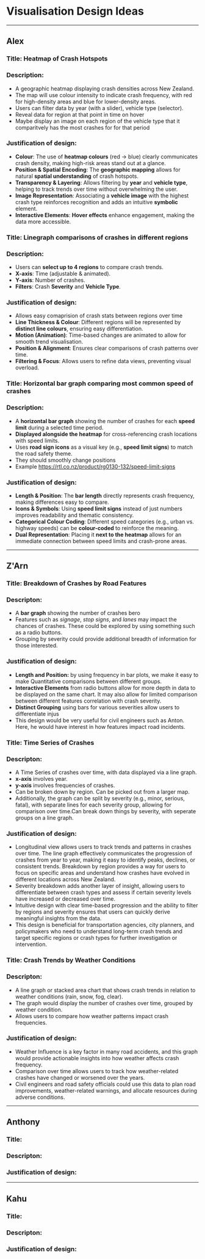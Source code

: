 # Visualisation Design Ideas

----
## Alex
### Title: Heatmap of Crash Hotspots

### Description: 
- A geographic heatmap displaying crash densities across New Zealand. 
- The map will use colour intensity to indicate crash frequency, with red for high-density areas and blue for lower-density areas. 
- Users can filter data by year (with a slider), vehicle type (selector).
- Reveal data for region at that point in time on hover 
- Maybe display an image on each region of the vehicle type that it comparitvely has the most crashes for for that period


### Justification of design:  
- **Colour**: The use of **heatmap colours** (red → blue) clearly communicates crash density, making high-risk areas stand out at a glance.
- **Position & Spatial Encoding**: The **geographic mapping** allows for natural **spatial understanding** of crash hotspots.
- **Transparency & Layering**: Allows filtering by **year** and **vehicle type**, helping to track trends over time without overwhelming the user.
- **Image Representation**: Associating a **vehicle image** with the highest crash type reinforces recognition and adds an intuitive **symbolic** element.
- **Interactive Elements**: **Hover effects** enhance engagement, making the data more accessible.

### Title: Linegraph comparisons of crashes in different regions

### Description: 
- Users can **select up to 4 regions** to compare crash trends.
- **X-axis**: Time (adjustable & animated).
- **Y-axis**: Number of crashes.
- **Filters**: Crash **Severity** and **Vehicle Type**.

### Justification of design:  
- Allows easy comaprision of crash stats between regions over time
- **Line Thickness & Colour**: Different regions will be represented by **distinct line colours**, ensuring easy differentiation.
- **Motion (Animation)**: Time-based changes are animated to allow for smooth trend visualisation.
- **Position & Alignment**: Ensures clear comparisons of crash patterns over time.
- **Filtering & Focus**: Allows users to refine data views, preventing visual overload.


### Title: Horizontal bar graph comparing most common speed of crashes

### Description: 
- A **horizontal bar graph** showing the number of crashes for each **speed limit** during a selected time period.
- **Displayed alongside the heatmap** for cross-referencing crash locations with speed limits.
- Uses **road sign icons** as a visual key (e.g., **speed limit signs**) to match the road safety theme.
- They should smoothly change positions
- Example https://rtl.co.nz/product/rg0130-132/speed-limit-signs

### Justification of design:  
- **Length & Position**: The **bar length** directly represents crash frequency, making differences easy to compare.
- **Icons & Symbols**: Using **speed limit signs** instead of just numbers improves readability and thematic consistency.
- **Categorical Colour Coding**: Different speed categories (e.g., urban vs. highway speeds) can be **colour-coded** to reinforce the meaning.
- **Dual Representation**: Placing it **next to the heatmap** allows for an immediate connection between speed limits and crash-prone areas.
---
## Z'Arn
### Title: Breakdown of Crashes by Road Features

### Descripton: 
- A **bar graph** showing the number of crashes bero
- Features such as *signage*, *stop signs*, and *lanes* may impact the chances of crashes. These could be explored by using something such as a radio buttons.
- Grouping by severity could provide additional breadth of information for those interested.

### Justification of design:
- **Length and Position:** by using frequency in bar plots, we make it easy to make Quantitative comparisons between different groups. 
- **Interactive Elements** from radio buttons allow for more depth in data to be displayed on the same chart. It may also allow for limited comparison between different features correlation with crash severity. 
- **Distinct Grouping** using bars for various severities allow users to differentiate injus 
- This design would be very useful for civil engineers such as Anton. Here, he would have interest in how features impact road incidents.

### Title: Time Series of Crashes

### Descripton: 
- A Time Series of crashes over time, with data displayed via a line graph.
- **x-axis** involves year.
- **y-axis** involves frequencies of crashes.
- Can be broken down by region. Can be picked out from a larger map.
- Additionally, the graph can be split by severity (e.g., minor, serious, fatal), with separate lines for each severity group, allowing for comparison over time.Can break down things by severity, with seperate groups on a line graph. 


### Justification of design: 
-  Longitudinal view allows users to track trends and patterns in crashes over time. The line graph effectively communicates the progression of crashes from year to year, making it easy to identify peaks, declines, or consistent trends.
Breakdown by region provides a way for users to focus on specific areas and understand how crashes have evolved in different locations across New Zealand.
- Severity breakdown adds another layer of insight, allowing users to differentiate between crash types and assess if certain severity levels have increased or decreased over time.
- Intuitive design with clear time-based progression and the ability to filter by regions and severity ensures that users can quickly derive meaningful insights from the data.
- This design is beneficial for transportation agencies, city planners, and policymakers who need to understand long-term crash trends and target specific regions or crash types for further investigation or intervention.

### Title: Crash Trends by Weather Conditions 

### Descripton: 
- A line graph or stacked area chart that shows crash trends in relation to weather conditions (rain, snow, fog, clear).
- The graph would display the number of crashes over time, grouped by weather condition.
- Allows users to compare how weather patterns impact crash frequencies.
### Justification of design: 
- Weather Influence is a key factor in many road accidents, and this graph would provide actionable insights into how weather affects crash frequency.
- Comparison over time allows users to track how weather-related crashes have changed or worsened over the years.
- Civil engineers and road safety officials could use this data to plan road improvements, weather-related warnings, and allocate resources during adverse conditions.
----
## Anthony 
### Title: 

### Descripton: 

### Justification of design: 
----
## Kahu
### Title: 

### Descripton: 

### Justification of design: 